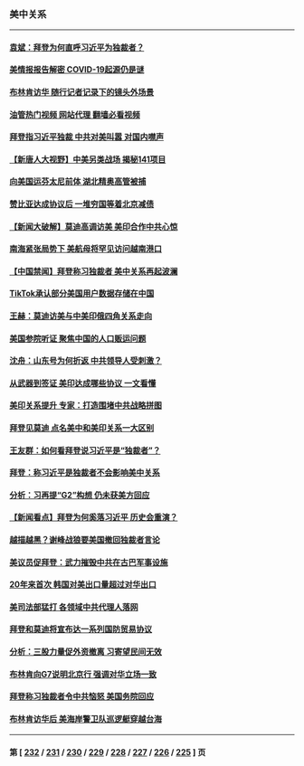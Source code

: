 ### 美中关系
---
#### [袁斌：拜登为何直呼习近平为独裁者？](../../pages/nf1412576/n14021947.md?06242045) 
#### [美情报报告解密 COVID-19起源仍是谜](../../pages/nf1412576/n14021887.md?06242045) 
#### [布林肯访华 随行记者记录下的镜头外场景](../../pages/nf1412576/n14021834.md?06242045) 
#### [油管热门视频 网站代理 翻墙必看视频](http://138.2.39.72:81/youtube.html?epic-marker?06242045)
#### [拜登指习近平独裁 中共对美叫嚣 对国内噤声](../../pages/nf1412576/n14021706.md?06242045) 
#### [【新唐人大视野】中美另类战场 揭秘141项目](../../pages/nf1412576/n14021701.md?06242045) 
#### [向美国运芬太尼前体 湖北精奥高管被捕](../../pages/nf1412576/n14021709.md?06242045) 
#### [赞比亚达成协议后 一堆穷国等着北京减债](../../pages/nf1412576/n14021694.md?06242045) 
#### [【新闻大破解】莫迪高调访美 美印合作中共心惊](../../pages/nf1412576/n14021595.md?06242045) 
#### [南海紧张局势下 美航母将罕见访问越南港口](../../pages/nf1412576/n14021533.md?06242045) 
#### [【中国禁闻】拜登称习独裁者 美中关系再起波澜](../../pages/nf1412576/n14021115.md?06242045) 
#### [TikTok承认部分美国用户数据存储在中国](../../pages/nf1412576/n14021399.md?06242045) 
#### [王赫：莫迪访美与中美印俄四角关系走向](../../pages/nf1412576/n14021188.md?06242045) 
#### [美国参院听证 聚焦中国的人口贩运问题](../../pages/nf1412576/n14021304.md?06242045) 
#### [沈舟：山东号为何折返 中共领导人受刺激？](../../pages/nf1412576/n14021293.md?06242045) 
#### [从武器到签证 美印达成哪些协议 一文看懂](../../pages/nf1412576/n14021258.md?06242045) 
#### [美印关系提升 专家：打造围堵中共战略拼图](../../pages/nf1412576/n14021087.md?06242045) 
#### [拜登见莫迪 点名美中和美印关系一大区别](../../pages/nf1412576/n14021178.md?06242045) 
#### [王友群：如何看拜登说习近平是“独裁者”？](../../pages/nf1412576/n14021118.md?06242045) 
#### [拜登：称习近平是独裁者不会影响美中关系](../../pages/nf1412576/n14021126.md?06242045) 
#### [分析：习再提“G2”构想 仍未获美方回应](../../pages/nf1412576/n14021060.md?06242045) 
#### [【新闻看点】拜登为何奚落习近平 历史会重演？](../../pages/nf1412576/n14020978.md?06242045) 
#### [越描越黑？谢峰战狼要美国撤回独裁者言论](../../pages/nf1412576/n14021054.md?06242045) 
#### [美议员促拜登：武力摧毁中共在古巴军事设施](../../pages/nf1412576/n14021024.md?06242045) 
#### [20年来首次 韩国对美出口量超过对华出口](../../pages/nf1412576/n14020999.md?06242045) 
#### [美司法部猛打 各领域中共代理人落网](../../pages/nf1412576/n14020801.md?06242045) 
#### [拜登和莫迪将宣布达一系列国防贸易协议](../../pages/nf1412576/n14020940.md?06242045) 
#### [分析：三股力量促外资撤离 习寄望民间无效](../../pages/nf1412576/n14020052.md?06242045) 
#### [布林肯向G7说明北京行 强调对华立场一致](../../pages/nf1412576/n14020782.md?06242045) 
#### [拜登称习独裁者令中共恼怒 美国务院回应](../../pages/nf1412576/n14020722.md?06242045) 
#### [布林肯访华后 美海岸警卫队巡逻艇穿越台海](../../pages/nf1412576/n14020701.md?06242045) 

---
#### 第 [ [232](./232.md?06242045) / [231](./231.md?06242045) / [230](./230.md?06242045) / [229](./229.md?06242045) / [228](./228.md?06242045) / [227](./227.md?06242045) / [226](./226.md?06242045) / [225](./225.md?06242045) ] 页
